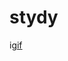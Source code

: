 # stydy


i[gif](https://raw.githubusercontent.com/xiaotianzhen/stydy/master/menu/src/main/res/mipmap-hdpi/ic_launcher.png)

